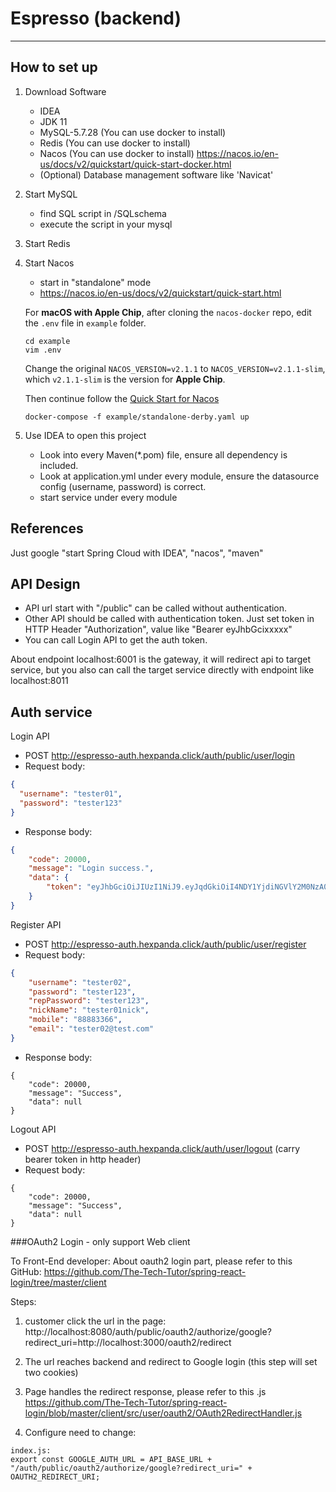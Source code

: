 # Espresso (backend)
***
## How to set up
1. Download Software
   - IDEA
   - JDK 11
   - MySQL-5.7.28 (You can use docker to install)
   - Redis (You can use docker to install)
   - Nacos (You can use docker to install) https://nacos.io/en-us/docs/v2/quickstart/quick-start-docker.html
   - (Optional) Database management software like 'Navicat'
2. Start MySQL
   - find SQL script in /SQLschema
   - execute the script in your mysql
3. Start Redis

4. Start Nacos
   - start in "standalone" mode
   - https://nacos.io/en-us/docs/v2/quickstart/quick-start.html
   
   For **macOS with Apple Chip**, after cloning the `nacos-docker` repo,
   edit the `.env` file in `example` folder.
   ```shell
   cd example
   vim .env
   ```
   Change the original `NACOS_VERSION=v2.1.1` to `NACOS_VERSION=v2.1.1-slim`, 
   which `v2.1.1-slim` is the version for **Apple Chip**.

   Then continue follow the [Quick Start for Nacos](https://nacos.io/en-us/docs/v2/quickstart/quick-start.html)
   ```shell
   docker-compose -f example/standalone-derby.yaml up
   ```

5. Use IDEA to open this project
   - Look into every Maven(*.pom) file, ensure all dependency is included.
   - Look at application.yml under every module, ensure the datasource config (username, password) is correct.
   - start service under every module

## References
Just google "start Spring Cloud with IDEA", "nacos", "maven"

## API Design
- API url start with "/public" can be called without authentication.
- Other API should be called with authentication token. Just set token in HTTP Header "Authorization", value like "Bearer eyJhbGcixxxxx"
- You can call Login API to get the auth token.

About endpoint
localhost:6001 is the gateway, it will redirect api to target service,
but you also can call the target service directly with endpoint like
localhost:8011
## Auth service
Login API
   - POST http://espresso-auth.hexpanda.click/auth/public/user/login
   - Request body:
```json
{
  "username": "tester01",
  "password": "tester123"
}
```
- Response body:
```json
{
    "code": 20000,
    "message": "Login success.",
    "data": {
        "token": "eyJhbGciOiJIUzI1NiJ9.eyJqdGkiOiI4NDY1YjdiNGVlY2M0NzA0YjllZmE4NzljMzhhYTAxMiIsInN1YiI6IjE1ODY3MDAxMjY0MDQ1NzExMzciLCJpc3MiOiJ5ZGxjbGFzcyIsImlhdCI6MTY2NzE4MjkwOSwiZXhwIjoxNjY3MTg2NTA5fQ.GJe6qZnyNqQ6sFCKc1i-iiwIo4qgEcY6rssV8TPz-yQ"
    }
}
```
Register API
- POST http://espresso-auth.hexpanda.click/auth/public/user/register
- Request body:
```json
{
    "username": "tester02",
    "password": "tester123",
    "repPassword": "tester123",
    "nickName": "tester01nick",
    "mobile": "88883366",
    "email": "tester02@test.com"
}
```
- Response body:
```
{
    "code": 20000,
    "message": "Success",
    "data": null
}
```
Logout API
- POST http://espresso-auth.hexpanda.click/auth/user/logout (carry bearer token in http header)
- Request body:
```
{
    "code": 20000,
    "message": "Success",
    "data": null
}
```
###OAuth2 Login - only support Web client

To Front-End developer:
About oauth2 login part, please refer to this GitHub:
https://github.com/The-Tech-Tutor/spring-react-login/tree/master/client

Steps:
1. customer click the url in the page:
http://localhost:8080/auth/public/oauth2/authorize/google?redirect_uri=http://localhost:3000/oauth2/redirect

2. The url reaches backend and redirect to Google login (this step will set two cookies)
3. Page handles the redirect response, please refer to this .js
   https://github.com/The-Tech-Tutor/spring-react-login/blob/master/client/src/user/oauth2/OAuth2RedirectHandler.js
4. Configure need to change: 
```
index.js:
export const GOOGLE_AUTH_URL = API_BASE_URL + "/auth/public/oauth2/authorize/google?redirect_uri=" + OAUTH2_REDIRECT_URI;
```